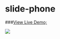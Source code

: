 # slide-phone

###[View Live Demo;](https://gcelaor.github.io／slide-picture／slide-picture／demo.html)

![](https://github.com/gcelaor/slide-picture/raw/master/img/demo.jpg)
